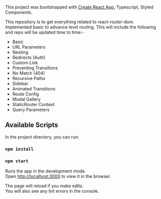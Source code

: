 This project was bootstrapped with [Create React App](https://github.com/facebook/create-react-app), Typescript, Styled Components.

This repository is to get everything related to react-router-dom. Implemented basic to advance level routing. This will include the following and repo will be updated time to time:-

- Basic
- URL Parameters
- Nesting
- Redirects (Auth)
- Custom Link
- Preventing Transitions
- No Match (404)
- Recursive Paths
- Sidebar
- Animated Transitions
- Route Config
- Modal Gallery
- StaticRouter Context
- Query Parameters

## Available Scripts

In the project directory, you can run:

### `npm install`

### `npm start`

Runs the app in the development mode.<br />
Open [http://localhost:3000](http://localhost:3000) to view it in the browser.

The page will reload if you make edits.<br />
You will also see any lint errors in the console.

